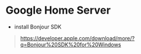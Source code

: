 # Google Home Server

* install Bonjour SDK
> https://developer.apple.com/download/more/?q=Bonjour%20SDK%20for%20Windows